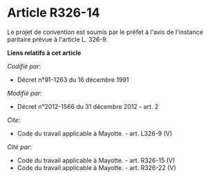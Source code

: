 # Article R326-14

Le projet de convention est soumis par le préfet à l'avis de l'instance paritaire prévue à l'article L. 326-9.

**Liens relatifs à cet article**

_Codifié par_:

  - Décret n°91-1263 du 16 décembre 1991

_Modifié par_:

  - Décret n°2012-1566 du 31 décembre 2012 - art. 2

_Cite_:

  - Code du travail applicable à Mayotte. - art. L326-9 (V)

_Cité par_:

  - Code du travail applicable à Mayotte. - art. R326-15 (V)
  - Code du travail applicable à Mayotte. - art. R326-22 (V)
